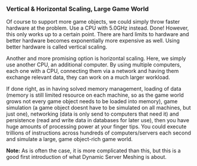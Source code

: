 ### Vertical & Horizontal Scaling, Large Game World
Of course to support more game objects, we could simply throw faster hardware at the problem. Use a CPU with 5.0GHz instead. Done! However, this only works up to a certain point. There are hard limits to hardware and better hardware becomes exponentially more expensive as well. Using better hardware is called vertical scaling.

Another and more promising option is horizontal scaling. Here, we simply use another CPU, an additional computer. By using multiple computers, each one with a CPU, connecting them via a network and having them exchange relevant data, they can work on a much larger workload.

If done right, as in having solved memory management, loading of data (memory is still limited resource on each machine, so as the game world grows not every game object needs to be loaded into memory), game simulation (a game object doesnt have to be simulated on all machines, but just one), networking (data is only send to computers that need it) and persistence (read and write data in databases for later use), then you have huge amounts of processing power at your finger tips. You could execute trillions of instructions across hundreds of computers/servers each second and simulate a large, game object-rich game world.

__Note:__ As is often the case, it is more complicated than this, but this is a good first introduction of what Dynamic Server Meshing is about.

